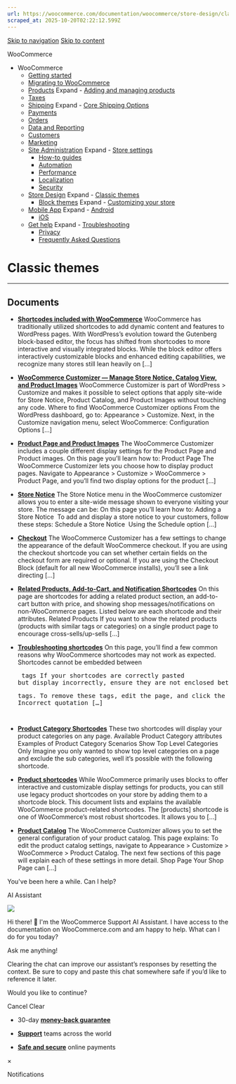 ```yaml
---
url: https://woocommerce.com/documentation/woocommerce/store-design/classic-themes
scraped_at: 2025-10-20T02:22:12.599Z
---
```


[Skip to navigation](https://woocommerce.com/documentation/woocommerce/store-design/classic-themes/#main-navigation) [Skip to content](https://woocommerce.com/documentation/woocommerce/store-design/classic-themes/#page)

WooCommerce

- WooCommerce
  - [Getting started](https://woocommerce.com/documentation/woocommerce/getting-started/ "Everything you’ll need to get your online store up and running. From installation to managing orders — our guides can help with configuring WooCommerce to work for your business.")
  - [Migrating to WooCommerce](https://woocommerce.com/documentation/woocommerce/migrating-to-woocommerce/ "Ready to switch platforms? Our migration guides help you confidently move your store to WooCommerce. Whether you're just exploring or already planning the transition, you'll find step-by-step resources to get set up, transfer your data, and unlock the flexibility and control that come with owning your store.")
  - [Products](https://woocommerce.com/documentation/woocommerce/core-products/ "Products") Expand    - [Adding and managing products](https://woocommerce.com/document/managing-products/ "Adding and managing products")
  - [Taxes](https://woocommerce.com/documentation/woocommerce/taxes/ "Taxes")
  - [Shipping](https://woocommerce.com/documentation/woocommerce/shipping/ "Shipping") Expand    - [Core Shipping Options](https://woocommerce.com/documentation/woocommerce/shipping/core-shipping-options/ "Core Shipping Options")
  - [Payments](https://woocommerce.com/documentation/woocommerce/payments/ "Payments")
  - [Orders](https://woocommerce.com/documentation/woocommerce/orders/ "Orders")
  - [Data and Reporting](https://woocommerce.com/documentation/woocommerce/data-reporting/ "Data and Reporting")
  - [Customers](https://woocommerce.com/documentation/woocommerce/customers/ "Customers")
  - [Marketing](https://woocommerce.com/documentation/woocommerce/marketing/ "Marketing")
  - [Site Administration](https://woocommerce.com/documentation/woocommerce/site-admin/ "Site Administration") Expand    - [Store settings](https://woocommerce.com/documentation/woocommerce/site-admin/store-settings/ "Store settings")
    - [How-to guides](https://woocommerce.com/documentation/woocommerce/site-admin/how-to/ "Helpful guides for your WooCommerce store.")
    - [Automation](https://woocommerce.com/documentation/woocommerce/site-admin/automation/ "Automation")
    - [Performance](https://woocommerce.com/documentation/woocommerce/site-admin/performance/ "Performance")
    - [Localization](https://woocommerce.com/documentation/woocommerce/site-admin/localization/ "Localization")
    - [Security](https://woocommerce.com/documentation/woocommerce/site-admin/security/ "Security")
  - [Store Design](https://woocommerce.com/documentation/woocommerce/store-design/ "Store Design") Expand    - [Classic themes](https://woocommerce.com/documentation/woocommerce/store-design/classic-themes/ "Classic themes")
    - [Block themes](https://woocommerce.com/documentation/woocommerce/store-design/block-themes-store-editing/ "Store Editing is a new paradigm for managing your store's design. Use this content to learn how the editor (and this system) works.") Expand      - [Customizing your store](https://woocommerce.com/documentation/woocommerce/store-design/block-themes-store-editing/customize-your-store/ "Check these guides for explanations on how to customize the different sections of your WooCommerce store. Note that many of these details only apply when your site is using a block theme.")
  - [Mobile App](https://woocommerce.com/documentation/woocommerce/mobile/ "Mobile App") Expand    - [Android](https://woocommerce.com/documentation/woocommerce/mobile/mobile-android/ "Android")
    - [iOS](https://woocommerce.com/documentation/woocommerce/mobile/mobile-ios/ "iOS")
  - [Get help](https://woocommerce.com/documentation/woocommerce/get-help/ "Get help with WooCommerce and WordPress by checking out our collection of guides, FAQs, and documentation.  Start here: our troubleshooting guide addresses some of the most common issues. You can also get help from your fellow merchants in the WooCommerce support forums.") Expand    - [Troubleshooting](https://woocommerce.com/documentation/woocommerce/get-help/troubleshooting-get-help/ "Not sure where to start? Check out our Troubleshooting Guide to read about common issues and their solutions.")
    - [Privacy](https://woocommerce.com/documentation/woocommerce/get-help/privacy/ "Information about what customer data may be collected and shared when a store uses extensions sold on WooCommerce.com. For information about your privacy when making purchases on WooCommerce.com, visit automattic.com/privacy.")
    - [Frequently Asked Questions](https://woocommerce.com/documentation/woocommerce/get-help/frequently-asked-questions/ "Frequently Asked Questions")

# Classic themes

* * *

## Documents

- [**Shortcodes included with WooCommerce**](https://woocommerce.com/document/woocommerce-shortcodes/)
WooCommerce has traditionally utilized shortcodes to add dynamic content and features to WordPress pages. With WordPress’s evolution toward the Gutenberg block-based editor, the focus has shifted from shortcodes to more interactive and visually integrated blocks. While the block editor offers interactively customizable blocks and enhanced editing capabilities, we recognize many stores still lean heavily on \[…\]

- [**WooCommerce Customizer — Manage Store Notice, Catalog View, and Product Images**](https://woocommerce.com/document/woocommerce-customizer/)
WooCommerce Customizer is part of WordPress > Customize and makes it possible to select options that apply site-wide for Store Notice, Product Catalog, and Product Images without touching any code. Where to find WooCommerce Customizer options From the WordPress dashboard, go to: Appearance > Customize. Next, in the Customize navigation menu, select WooCommerce: Configuration Options \[…\]

- [**Product Page and Product Images**](https://woocommerce.com/document/woocommerce-customizer/product-page-and-images/)
The WooCommerce Customizer includes a couple different display settings for the Product Page and Product images. On this page you’ll learn how to: Product Page The WooCommerce Customizer lets you choose how to display product pages. Navigate to Appearance > Customize > WooCommerce > Product Page, and you’ll find two display options for the product \[…\]

- [**Store Notice**](https://woocommerce.com/document/woocommerce-customizer/store-notice/)
The Store Notice menu in the WooCommerce customizer allows you to enter a site-wide message shown to everyone visiting your store. The message can be: On this page you’ll learn how to: Adding a Store Notice  To add and display a store notice to your customers, follow these steps: Schedule a Store Notice  Using the Schedule option \[…\]

- [**Checkout**](https://woocommerce.com/document/woocommerce-customizer/checkout/)
The WooCommerce Customizer has a few settings to change the appearance of the default WooCommerce checkout. If you are using the checkout shortcode you can set whether certain fields on the checkout form are required or optional. If you are using the Checkout Block (default for all new WooCommerce installs), you’ll see a link directing \[…\]

- [**Related Products, Add-to-Cart, and Notification Shortcodes**](https://woocommerce.com/document/woocommerce-shortcodes/related-products-add-to-cart-and-notification-shortcodes/)
On this page are shortcodes for adding a related product section, an add-to-cart button with price, and showing shop messages/notifications on non-WooCommerce pages. Listed below are each shortcode and their attributes. Related Products If you want to show the related products (products with similar tags or categories) on a single product page to encourage cross-sells/up-sells \[…\]

- [**Troubleshooting shortcodes**](https://woocommerce.com/document/woocommerce-shortcodes/troubleshooting-shortcodes/)
On this page, you’ll find a few common reasons why WooCommerce shortcodes may not work as expected. Shortcodes cannot be embedded between <pre> tags If your shortcodes are correctly pasted but display incorrectly, ensure they are not enclosed between <pre> tags. To remove these tags, edit the page, and click the Text tab: Incorrect quotation \[…\]

- [**Product Category Shortcodes**](https://woocommerce.com/document/woocommerce-shortcodes/product-category/)
These two shortcodes will display your product categories on any page. Available Product Category attributes Examples of Product Category Scenarios Show Top Level Categories Only Imagine you only wanted to show top level categories on a page and exclude the sub categories, well it’s possible with the following shortcode.

- [**Product shortcodes**](https://woocommerce.com/document/woocommerce-shortcodes/products/)
While WooCommerce primarily uses blocks to offer interactive and customizable display settings for products, you can still use legacy product shortcodes on your store by adding them to a shortcode block. This document lists and explains the available WooCommerce product-related shortcodes. The \[products\] shortcode is one of WooCommerce’s most robust shortcodes. It allows you to \[…\]

- [**Product Catalog**](https://woocommerce.com/document/woocommerce-customizer/product-catalog/)
The WooCommerce Customizer allows you to set the general configuration of your product catalog. This page explains: To edit the product catalog settings, navigate to Appearance > Customize > WooCommerce > Product Catalog. The next few sections of this page will explain each of these settings in more detail. Shop Page Your Shop Page can \[…\]


You've been here a while. Can I help?

AI Assistant

![](https://woocommerce.com/wp-content/themes/woo/images/svg/support-chat-bot-avatar.svg)

Hi there! 👋 I'm the WooCommerce Support AI Assistant. I have access to the documentation on WooCommerce.com and am happy to help. What can I do for you today?

Ask me anything!

Clearing the chat can improve our assistant’s responses by resetting the context. Be sure to copy and paste this chat somewhere safe if you’d like to reference it later.

Would you like to continue?

Cancel
Clear

- 30-day **[money-back guarantee](https://woocommerce.com/refund-policy/)**

- **[Support](https://woocommerce.com/docs/)**
teams across the world

- **[Safe and secure](https://woocommerce.com/products/woopayments/)**
online payments

×

Notifications